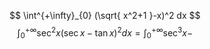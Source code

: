 $$
\int^{+\infty}_{0} (\sqrt{ x^2+1 }-x)^2 dx 
$$
$$
\int^{+\infty}_{0}\sec^2x(\sec x -\tan x)^2 dx = \int^{+\infty}_{0}\sec^3x - 
$$
